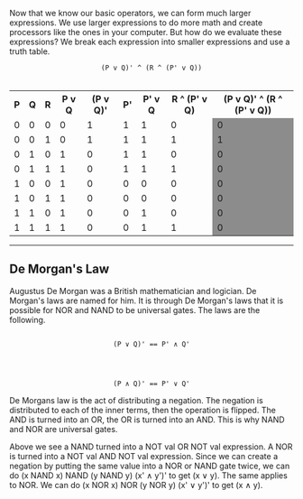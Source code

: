 Now that we know our basic operators, we can form much larger
expressions. We use larger expressions to do more math and create
processors like the ones in your computer. But how do we evaluate these
expressions? We break each expression into smaller expressions and use a
truth table.

<center>
<code>(P v Q)' ^ (R ^ (P' v Q))</code>
<br>
<br>
<table>
<tr>			
<th><b>P</b></th>
<th><b>Q</b></th>
<th><b>R</b></th>
<th><b>P v Q</b></th>
<th><b>(P v Q)'</b></th>
<th><b>P'</b></th>
<th><b>P' v Q</b></th>
<th><b>R ^ (P' v Q)</b></th>
<th><b>(P v Q)' ^ (R ^ (P' v Q))</b></th>
</tr>
<tr>			
<td>0</td>
<td>0</td>
<td>0</td>
<td>0</td>
<td>1</td>
<td>1</td>
<td>1</td>
<td>0</td>
<td style="background-color: rgb(140,140,140)">0</td>
</tr>
<tr>			
<td>0</td>
<td>0</td>
<td>1</td>
<td>0</td>
<td>1</td>
<td>1</td>
<td>1</td>
<td>1</td>
<td style="background-color: rgb(140,140,140)">1</td>
</tr>
<tr>			
<td>0</td>
<td>1</td>
<td>0</td>
<td>1</td>
<td>0</td>
<td>1</td>
<td>1</td>
<td>0</td>
<td style="background-color: rgb(140,140,140)">0</td>
</tr>
<tr>			
<td>0</td>
<td>1</td>
<td>1</td>
<td>1</td>
<td>0</td>
<td>1</td>
<td>1</td>
<td>1</td>
<td style="background-color: rgb(140,140,140)">0</td>
</tr>
<tr>			
<td>1</td>
<td>0</td>
<td>0</td>
<td>1</td>
<td>0</td>
<td>0</td>
<td>0</td>
<td>0</td>
<td style="background-color: rgb(140,140,140)">0</td>
</tr>
<tr>			
<td>1</td>
<td>0</td>
<td>1</td>
<td>1</td>
<td>0</td>
<td>0</td>
<td>0</td>
<td>0</td>
<td style="background-color: rgb(140,140,140)">0</td>
</tr>
<tr>			
<td>1</td>
<td>1</td>
<td>0</td>
<td>1</td>
<td>0</td>
<td>0</td>
<td>1</td>
<td>0</td>
<td style="background-color: rgb(140,140,140)">0</td>
</tr>
<tr>			
<td>1</td>
<td>1</td>
<td>1</td>
<td>1</td>
<td>0</td>
<td>0</td>
<td>1</td>
<td>1</td>
<td style="background-color: rgb(140,140,140)">0</td>
</tr>
</table>
</center>

---

## De Morgan's Law

Augustus De Morgan was a British mathematician and logician. De Morgan's
laws are named for him. It is through De Morgan's laws that it is
possible for NOR and NAND to be universal gates. The laws are the
following.

<center>
<code>
(P &or; Q)' == P' &and; Q'
<br>
<br>
(P &and; Q)' == P' &or; Q'
</code>
</center>

De Morgans law is the act of distributing a negation. The negation is
distributed to each of the inner terms, then the operation is flipped.
The AND is turned into an OR, the OR is turned into an AND. This is why
NAND and NOR are universal gates.

Above we see a NAND turned into a NOT val OR NOT val expression. A NOR
is turned into a NOT val AND NOT val expression. Since we can create a
negation by putting the same value into a NOR or NAND gate twice, we can
do (x NAND x) NAND (y NAND y) (x' ∧ y')' to get (x ∨ y). The same
applies to NOR. We can do (x NOR x) NOR (y NOR y) (x' ∨ y')' to get (x ∧
y).


